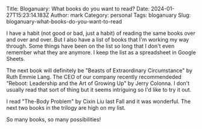 Title: Bloganuary: What books do you want to read?
Date: 2024-01-27T15:23:14.183Z
Author: mark
Category: personal
Tags: bloganuary
Slug: bloganuary-what-books-do-you-want-to-read

I have a habit (not good or bad, just a habit) of reading the same books over and over and over. But I also have a list of books that I'm working my way through. Some things have been on the list so long that I don't even remember what they are anymore. I keep the list as a spreadsheet in Google Sheets.

The next book will definitely be "Beasts of Extraordinary Circumstance" by Ruth Emmie Lang. The CEO of our company recently recommendeded "Reboot: Leadership and the Art of Growing Up" by Jerry Colonna. I don't usually read that sort of thing but it seems intriguing so I'd like to try it out.

I read "The-Body Problem" by Cixin Liu last Fall and it was wonderful. The next two books in the trilogy are high on my list.

So many books, so many possibilities!